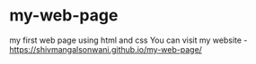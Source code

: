 # my-web-page
my first web page using html and css 
You can visit my website -  https://shivmangalsonwani.github.io/my-web-page/
